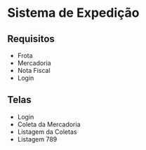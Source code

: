 # Sistema de Expedição

## Requisitos

- Frota
- Mercadoria
- Nota Fiscal
- Login

## Telas
- Login
- Coleta da Mercadoria
- Listagem da Coletas
- Listagem 789

